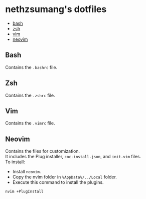 # nethzsumang's dotfiles
* [bash](#bash)
* [zsh](#zsh)
* [vim](#vim)
* [neovim](#neovim)

## Bash
Contains the `.bashrc` file.

## Zsh
Contains the `.zshrc` file.

## Vim
Contains the `.vimrc` file.

## Neovim
Contains the files for customization.   
It includes the Plug installer, `coc-install.json`, and `init.vim` files.   
To install:
* Install `neovim`.
* Copy the nvim folder in `%AppData%/../Local` folder.
* Execute this command to install the plugins.
```
nvim +PlugInstall
```